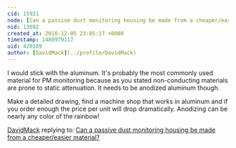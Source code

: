 ```yaml
---
cid: 15921
node: [Can a passive dust monitoring housing be made from a cheaper/easier material?](../notes/warren/11-10-2016/can-a-passive-dust-monitoring-housing-be-made-from-a-cheaper-easier-material)
nid: 13692
created_at: 2016-12-05 23:05:17 +0000
timestamp: 1480979117
uid: 420189
author: [DavidMack](../profile/DavidMack)
---
```


I would stick with the aluminum.  It's probably the most commonly used material for PM monitoring because as you stated non-conducting materials are prone to static attenuation.  It needs to be anodized aluminum though. 

Make a detailed drawing, find a machine shop that works in aluminum and if you order enough the price per unit will drop dramatically.  Anodizing can be nearly any color of the rainbow!

[DavidMack](../profile/DavidMack) replying to: [Can a passive dust monitoring housing be made from a cheaper/easier material?](../notes/warren/11-10-2016/can-a-passive-dust-monitoring-housing-be-made-from-a-cheaper-easier-material)

